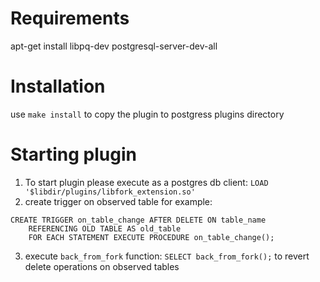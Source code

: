 # Requirements
apt-get install libpq-dev postgresql-server-dev-all

# Installation
use `make install` to copy the plugin to postgress plugins directory 

# Starting plugin
1. To start plugin please execute as a postgres db client: `LOAD '$libdir/plugins/libfork_extension.so'`
2. create trigger on observed table for example:
```
CREATE TRIGGER on_table_change AFTER DELETE ON table_name
    REFERENCING OLD TABLE AS old_table
    FOR EACH STATEMENT EXECUTE PROCEDURE on_table_change();
```
3. execute `back_from_fork` function: `SELECT back_from_fork();` to revert delete operations on observed tables

